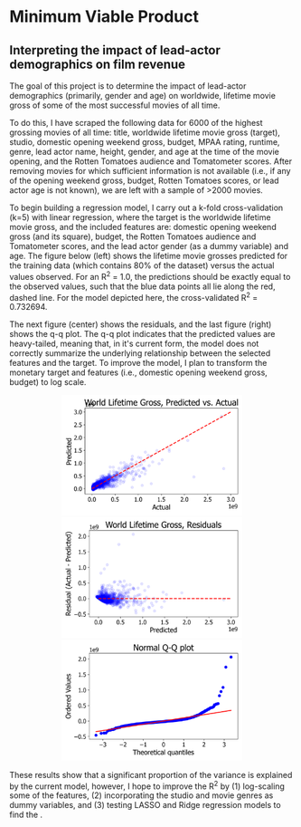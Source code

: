 # Minimum Viable Product
## Interpreting the impact of lead-actor demographics on film revenue

The goal of this project is to determine the impact of lead-actor demographics (primarily, gender and age) on worldwide, lifetime movie gross of some of the most successful movies of all time.

To do this, I have scraped the following data for 6000 of the highest grossing movies of all time: title, worldwide lifetime movie gross (target), studio, domestic opening weekend gross, budget, MPAA rating, runtime, genre, lead actor name, height, gender, and age at the time of the movie opening, and the Rotten Tomatoes audience and Tomatometer scores. After removing movies for which sufficient information is not available (i.e., if any of the opening weekend gross, budget, Rotten Tomatoes scores, or lead actor age is not known), we are left with a sample of >2000 movies.

To begin building a regression model, I carry out a k-fold cross-validation (k=5) with linear regression, where the target is the  worldwide lifetime movie gross, and the included features are: domestic opening weekend gross (and its square), budget, the Rotten Tomatoes audience and Tomatometer scores, and the lead actor gender (as a dummy variable) and age. The figure below (left) shows the lifetime movie grosses predicted for the training data (which contains 80% of the dataset) versus the actual values observed. For an R<sup>2</sup> = 1.0, the predictions should be exactly equal to the observed values, such that the blue data points all lie along the red, dashed line. For the model depicted here, the cross-validated R<sup>2</sup> = 0.732694.

The next figure (center) shows the residuals, and the last figure (right) shows the q-q plot. The q-q plot indicates that the predicted values are heavy-tailed, meaning that, in it's current form, the model does not correctly summarize the underlying relationship between the selected features and the target. To improve the model, I plan to transform the monetary target and features (i.e., domestic opening weekend gross, budget) to log scale.

<p float="left" align="center">
  <img src="figures/lr_basic.png" width="320" />
  <img src="figures/lr_basic_resid.png" width="320" />
  <img src="figures/lr_basic_qq.png" width="320" />
</p>


These results show that a significant proportion of the variance is explained by the current model, however, I hope to improve the R<sup>2</sup> by (1) log-scaling some of the features, (2) incorporating the studio and movie genres as dummy variables, and (3) testing LASSO and Ridge regression models to find the .
